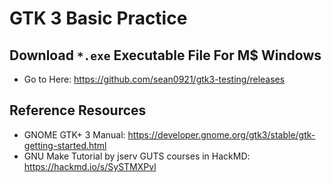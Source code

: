 # GTK 3 Basic Practice

## Download `*.exe` Executable File For M$ Windows
* Go to Here: https://github.com/sean0921/gtk3-testing/releases

## Reference Resources
* GNOME GTK+ 3 Manual: https://developer.gnome.org/gtk3/stable/gtk-getting-started.html
* GNU Make Tutorial by jserv GUTS courses in HackMD: https://hackmd.io/s/SySTMXPvl
